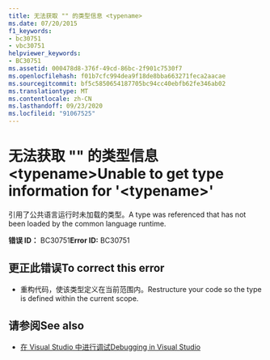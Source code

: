 ```yaml
---
title: 无法获取 "" 的类型信息 <typename>
ms.date: 07/20/2015
f1_keywords:
- bc30751
- vbc30751
helpviewer_keywords:
- BC30751
ms.assetid: 000478d8-376f-49cd-86bc-2f901c7530f7
ms.openlocfilehash: f01b7cfc994dea9f18de8bba663271feca2aacae
ms.sourcegitcommit: bf5c5850654187705bc94cc40ebfb62fe346ab02
ms.translationtype: MT
ms.contentlocale: zh-CN
ms.lasthandoff: 09/23/2020
ms.locfileid: "91067525"
---
```

# <a name="unable-to-get-type-information-for-typename"></a><span data-ttu-id="f9da7-102">无法获取 "" 的类型信息 \<typename></span><span class="sxs-lookup"><span data-stu-id="f9da7-102">Unable to get type information for '\<typename>'</span></span>

<span data-ttu-id="f9da7-103">引用了公共语言运行时未加载的类型。</span><span class="sxs-lookup"><span data-stu-id="f9da7-103">A type was referenced that has not been loaded by the common language runtime.</span></span>  
  
 <span data-ttu-id="f9da7-104">**错误 ID：** BC30751</span><span class="sxs-lookup"><span data-stu-id="f9da7-104">**Error ID:** BC30751</span></span>  
  
## <a name="to-correct-this-error"></a><span data-ttu-id="f9da7-105">更正此错误</span><span class="sxs-lookup"><span data-stu-id="f9da7-105">To correct this error</span></span>  
  
- <span data-ttu-id="f9da7-106">重构代码，使该类型定义在当前范围内。</span><span class="sxs-lookup"><span data-stu-id="f9da7-106">Restructure your code so the type is defined within the current scope.</span></span>  
  
## <a name="see-also"></a><span data-ttu-id="f9da7-107">请参阅</span><span class="sxs-lookup"><span data-stu-id="f9da7-107">See also</span></span>

- [<span data-ttu-id="f9da7-108">在 Visual Studio 中进行调试</span><span class="sxs-lookup"><span data-stu-id="f9da7-108">Debugging in Visual Studio</span></span>](/visualstudio/debugger/debugger-feature-tour)
